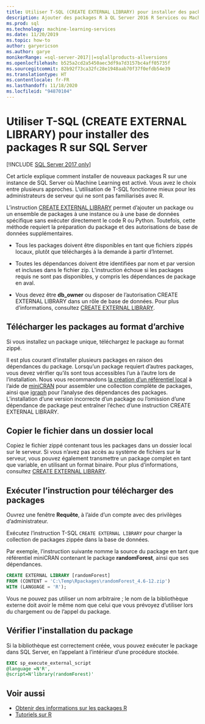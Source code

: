 ```yaml
---
title: Utiliser T-SQL (CREATE EXTERNAL LIBRARY) pour installer des packages R
description: Ajouter des packages R à QL Server 2016 R Services ou Machine Learning Services SQL Server (dans la base de données).
ms.prod: sql
ms.technology: machine-learning-services
ms.date: 11/20/2019
ms.topic: how-to
author: garyericson
ms.author: garye
monikerRange: =sql-server-2017||=sqlallproducts-allversions
ms.openlocfilehash: b525a2cd2a5450aec3df9a7d3157bc4aff05735f
ms.sourcegitcommit: 82b92f73ca32fc28e1948aab70f37f0efdb54e39
ms.translationtype: HT
ms.contentlocale: fr-FR
ms.lasthandoff: 11/18/2020
ms.locfileid: "94870104"
---
```

# <a name="use-t-sql-create-external-library-to-install-r-packages-on-sql-server"></a>Utiliser T-SQL (CREATE EXTERNAL LIBRARY) pour installer des packages R sur SQL Server
[!INCLUDE [SQL Server 2017 only](../../includes/applies-to-version/sqlserver2017-only.md)]

Cet article explique comment installer de nouveaux packages R sur une instance de SQL Server où Machine Learning est activé. Vous avez le choix entre plusieurs approches. L’utilisation de T-SQL fonctionne mieux pour les administrateurs de serveur qui ne sont pas familiarisés avec R.

L’instruction [CREATE EXTERNAL LIBRARY](../../t-sql/statements/create-external-library-transact-sql.md) permet d’ajouter un package ou un ensemble de packages à une instance ou à une base de données spécifique sans exécuter directement le code R ou Python. Toutefois, cette méthode requiert la préparation du package et des autorisations de base de données supplémentaires.

+ Tous les packages doivent être disponibles en tant que fichiers zippés locaux, plutôt que téléchargés à la demande à partir d’Internet.

+ Toutes les dépendances doivent être identifiées par nom et par version et incluses dans le fichier zip. L’instruction échoue si les packages requis ne sont pas disponibles, y compris les dépendances de package en aval. 

+ Vous devez être **db_owner** ou disposer de l’autorisation CREATE EXTERNAL LIBRARY dans un rôle de base de données. Pour plus d’informations, consultez [CREATE EXTERNAL LIBRARY](../../t-sql/statements/create-external-library-transact-sql.md).

## <a name="download-packages-in-archive-format"></a>Télécharger les packages au format d’archive

Si vous installez un package unique, téléchargez le package au format zippé.

Il est plus courant d’installer plusieurs packages en raison des dépendances du package. Lorsqu’un package requiert d’autres packages, vous devez vérifier qu’ils sont tous accessibles l’un à l’autre lors de l’installation. Nous vous recommandons [la création d’un référentiel local](create-a-local-package-repository-using-minicran.md) à l’aide de [miniCRAN](https://andrie.github.io/miniCRAN/) pour assembler une collection complète de packages, ainsi que [igraph](https://igraph.org/r/) pour l’analyse des dépendances des packages. L’installation d’une version incorrecte d’un package ou l’omission d’une dépendance de package peut entraîner l’échec d’une instruction CREATE EXTERNAL LIBRARY. 

## <a name="copy-the-file-to-a-local-folder"></a>Copier le fichier dans un dossier local

Copiez le fichier zippé contenant tous les packages dans un dossier local sur le serveur. Si vous n’avez pas accès au système de fichiers sur le serveur, vous pouvez également transmettre un package complet en tant que variable, en utilisant un format binaire. Pour plus d’informations, consultez [CREATE EXTERNAL LIBRARY](../../t-sql/statements/create-external-library-transact-sql.md).

## <a name="run-the-statement-to-upload-packages"></a>Exécuter l’instruction pour télécharger des packages

Ouvrez une fenêtre **Requête**, à l’aide d’un compte avec des privilèges d’administrateur.

Exécutez l’instruction T-SQL `CREATE EXTERNAL LIBRARY` pour charger la collection de packages zippée dans la base de données.

Par exemple, l’instruction suivante nomme la source du package en tant que référentiel miniCRAN contenant le package **randomForest**, ainsi que ses dépendances. 

```sql
CREATE EXTERNAL LIBRARY [randomForest]
FROM (CONTENT = 'C:\Temp\Rpackages\randomForest_4.6-12.zip')
WITH (LANGUAGE = 'R');
```

Vous ne pouvez pas utiliser un nom arbitraire ; le nom de la bibliothèque externe doit avoir le même nom que celui que vous prévoyez d’utiliser lors du chargement ou de l’appel du package.

## <a name="verify-package-installation"></a>Vérifier l'installation du package

Si la bibliothèque est correctement créée, vous pouvez exécuter le package dans SQL Server, en l’appelant à l’intérieur d’une procédure stockée.
    
```sql
EXEC sp_execute_external_script
@language =N'R',
@script=N'library(randomForest)'
```

## <a name="see-also"></a>Voir aussi

+ [Obtenir des informations sur les packages R](r-package-information.md)
+ [Tutoriels sur R](../tutorials/r-tutorials.md)